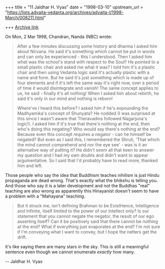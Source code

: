 +++
title = "11 Jaldhar H. Vyas"
date = "1998-03-10"
upstream_url = "https://lists.advaita-vedanta.org/archives/advaita-l/1998-March/008211.html"

+++
[Archive link](https://lists.advaita-vedanta.org/archives/advaita-l/1998-March/008211.html)

On Mon, 2 Mar 1998, Chandran, Nanda (NBC) wrote:

> After a few minutes discussing some history and dharma I asked him about
> Nirvana. He said it's something which cannot be put in words and can
> only be experienced - this I understood. Then I asked him what was the
> school's stand with respect to the Soul? He pointed to a small plastic
> chair and asked me what it was? I told him it's a plastic chair and then
> using Vedanta logic said it's actually plastic with a name and form. But
> he said it's just something which is made up of four elements and if
> it's left the same way it's right now, over a period of time it would
> disintegrate and vanish! The same concept applies to us, he said -
> finally it's all nothing! When I asked him about rebirth, he said it's
> only in our mind and nothing is reborn!
>
> Where've I heard this before? I asked him if he's expounding the
> Madhyamika's concept of Shunyata? He nodded (I was surprised at this
> since I wasn't aware that Theravadins followed Nagarjuna's logic!). I
> asked him if it's true that there's nothing at the end, then who's doing
> this negating? Who would say there's nothing at the end? Because even
> this concept requires a negator - can he himself be negated? But even as
> I said this, I remembered the Shruti, 'That which the mind cannot
> comprehend and nor the eye see' - was is it an alternative way of
> putting it? He didn't seem all that keen to answer my question and I had
> my own doubts and didn't want to appear argumentative. So I said that
> I'd probably have to read more, thanked him and left.
>

Those people who say the idea that Buddhism teaches nihilism is just Hindu
propaganda are dead wrong.  That's exactly what the bhikshu is telling
you.  And those who say it is a later development and not the Buddhas
"real" teaching are also wrong as apparently this Hinayanist doesn't seem
to have a problem with a "Mahayana" teaching.

> But it struck me, isn't defining Brahman to be ExistHence, Intelligence
> and Infinite, itself limited to the power of our intellect only? Is our
> statement that you cannot negate the negator, the result of our ego
> asserting itself? Can it be positively said that there cannot be nothing
> at the end? What if everything just evaporates at the end? I'm not sure
> if I'm conveying what I want to convey, but I hope the netters get the
> drift.
>

it's like saying there are many stars in the sky.  This is still a
meaningful sentence even though we cannot enumerate _exactly_ how many.

--
Jaldhar H. Vyas <jaldhar at braincells.com>

